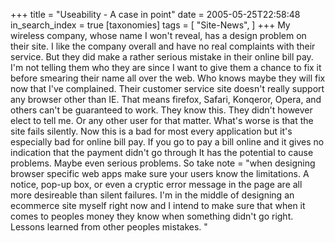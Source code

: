 +++
title = "Useability - A case in point"
date = 2005-05-25T22:58:48
in_search_index = true
[taxonomies]
tags = [
"Site-News",
]
+++
My wireless company, whose name I won't reveal, has a design problem on their site. I like the company overall and have no real complaints with their service. But they did make a rather serious mistake in their online bill pay. I'm not telling them who they are since I want to give them a chance to fix it before smearing their name all over the web. Who knows maybe they will fix now that I've complained. Their customer service site doesn't really support any browser other than IE. That means firefox, Safari, Konqeror, Opera, and others can't be guaranteed to work. They know this. They didn't however elect to tell me. Or any other user for that matter. What's worse is that the site fails silently. Now this is a bad for most every application but it's especially bad for online bill pay. If you go to pay a bill online and it gives no indication that the payment didn't go through It has the potential to cause problems. Maybe even serious problems. So take note = "when designing browser specific web apps make sure your users know the limitations. A notice, pop-up box, or even a cryptic error message in the page are all more desireable than silent failures. I'm in the middle of designing an ecommerce site myself right now and I intend to make sure that when it comes to peoples money they know when something didn't go right. Lessons learned from other peoples mistakes. "
